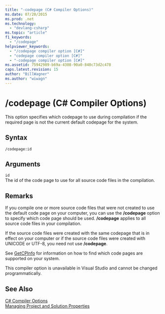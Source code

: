 ```yaml
---
title: "-codepage (C# Compiler Options)"
ms.date: 07/20/2015
ms.prod: .net
ms.technology: 
  - "devlang-csharp"
ms.topic: "article"
f1_keywords: 
  - "/codepage"
helpviewer_keywords: 
  - "/codepage compiler option [C#]"
  - "codepage compiler option [C#]"
  - "-codepage compiler option [C#]"
ms.assetid: 75942989-b69a-4308-90a0-840c73d2c478
caps.latest.revision: 15
author: "BillWagner"
ms.author: "wiwagn"
---
```

# /codepage (C# Compiler Options)
This option specifies which codepage to use during compilation if the required page is not the current default codepage for the system.  
  
## Syntax  
  
```console  
/codepage:id  
```  
  
## Arguments  
 `id`  
 The id of the code page to use for all source code files in the compilation.  
  
## Remarks  
 If you compile one or more source code files that were not created to use the default code page on your computer, you can use the **/codepage** option to specify which code page should be used. **/codepage** applies to all source code files in your compilation.  
  
 If the source code files were created with the same codepage that is in effect on your computer or if the source code files were created with UNICODE or UTF-8, you need not use **/codepage**.  
  
 See [GetCPInfo](https://msdn.microsoft.com/library/dd318078(VS.85).aspx) for information on how to find which code pages are supported on your system.  
  
 This compiler option is unavailable in Visual Studio and cannot be changed programmatically.  
  
## See Also  
 [C# Compiler Options](../../../csharp/language-reference/compiler-options/index.md)  
 [Managing Project and Solution Properties](/visualstudio/ide/managing-project-and-solution-properties)
